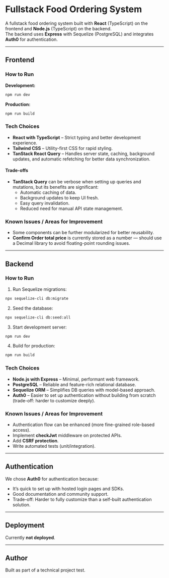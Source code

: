 # Fullstack Food Ordering System

A fullstack food ordering system built with **React** (TypeScript) on the frontend and **Node.js** (TypeScript) on the backend.  
The backend uses **Express** with Sequelize (PostgreSQL) and integrates **Auth0** for authentication.  

---

## Frontend

### How to Run
**Development:**
```bash
npm run dev
```

**Production:**
```bash
npm run build
```

### Tech Choices
- **React with TypeScript** – Strict typing and better development experience.
- **Tailwind CSS** – Utility-first CSS for rapid styling.
- **TanStack React Query** – Handles server state, caching, background updates, and automatic refetching for better data synchronization.

#### Trade-offs
- **TanStack Query** can be verbose when setting up queries and mutations, but its benefits are significant:
  - Automatic caching of data.
  - Background updates to keep UI fresh.
  - Easy query invalidation.
  - Reduced need for manual API state management.

### Known Issues / Areas for Improvement
- Some components can be further modularized for better reusability.
- **Confirm Order total price** is currently stored as a number — should use a Decimal library to avoid floating-point rounding issues.

---

## Backend

### How to Run
1. Run Sequelize migrations:
```bash
npx sequelize-cli db:migrate
```
2. Seed the database:
```bash
npx sequelize-cli db:seed:all
```
3. Start development server:
```bash
npm run dev
```
4. Build for production:
```bash
npm run build
```

### Tech Choices
- **Node.js with Express** – Minimal, performant web framework.
- **PostgreSQL** – Reliable and feature-rich relational database.
- **Sequelize ORM** – Simplifies DB queries with model-based approach.
- **Auth0** – Easier to set up authentication without building from scratch (trade-off: harder to customize deeply).

### Known Issues / Areas for Improvement
- Authentication flow can be enhanced (more fine-grained role-based access).
- Implement **checkJwt** middleware on protected APIs.
- Add **CSRF protection**.
- Write automated tests (unit/integration).

---

## Authentication
We chose **Auth0** for authentication because:
- It’s quick to set up with hosted login pages and SDKs.
- Good documentation and community support.
- Trade-off: Harder to fully customize than a self-built authentication solution.

---

## Deployment
Currently **not deployed**.

---

## Author
Built as part of a technical project test.


